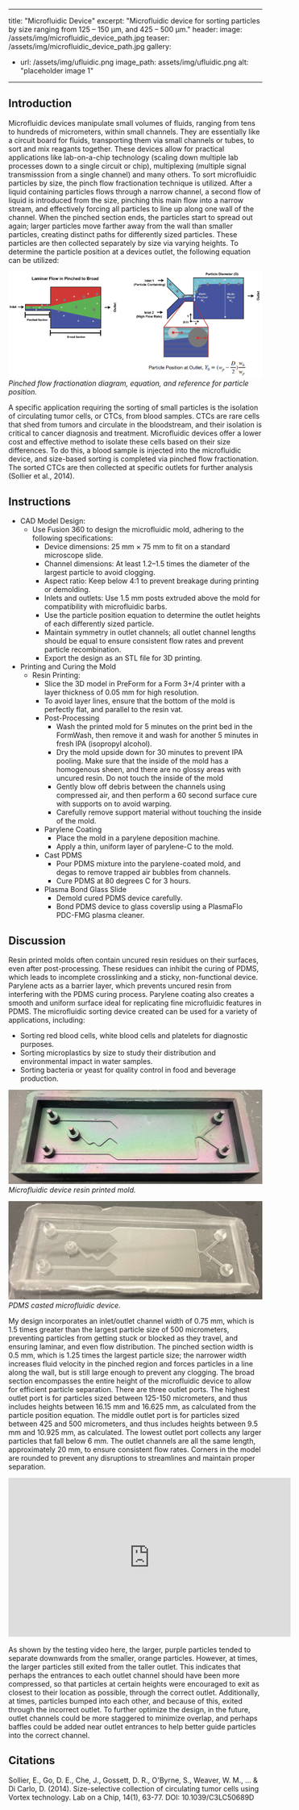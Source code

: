 
---
title: "Microfluidic Device"
excerpt: "Microfluidic device for sorting particles by size ranging from 125 – 150 μm, and 425 – 500 μm."
header:
  image: /assets/img/microfluidic_device_path.jpg
  teaser: /assets/img/microfluidic_device_path.jpg
gallery:
  - url: /assets/img/ufluidic.png
    image_path: assets/img/ufluidic.png
    alt: "placeholder image 1"
---

## Introduction 

Microfluidic devices manipulate small volumes of fluids, ranging from tens to hundreds of micrometers, within small channels. They are essentially like a circuit board for fluids, transporting them via small channels or tubes, to sort and mix reagants together. These devices allow for practical applications like lab-on-a-chip technology (scaling down multiple lab processes down to a single circuit or chip), multiplexing (multiple signal transmisssion from a single channel) and many others. To sort microfluidic particles by size, the pinch flow fractionation technique is utilized. After a liquid containing particles flows through a narrow channel, a second flow of liquid is introduced from the size, pinching this main flow into a narrow stream, and effectively forcing all particles to line up along one wall of the channel. When the pinched section ends, the particles start to spread out again; larger particles move farther away from the wall than smaller particles, creating distinct paths for differently sized particles. These particles are then collected separately by size via varying heights. To determine the particle position at a devices outlet, the following equation can be utilized: 

![Pinched Flow Diagram](/assets/img/pinched_flow_diagram.png)
*Pinched flow fractionation diagram, equation, and reference for particle position.*

A specific application requiring the sorting of small particles is the isolation of circulating tumor cells, or CTCs, from blood samples. CTCs are rare cells that shed from tumors and circulate in the bloodstream, and their isolation is critical to cancer diagnosis and treatment. Microfluidic devices offer a lower cost and effective method to isolate these cells based on their size differences. To do this, a blood sample is injected into the microfluidic device, and size-based sorting is completed via pinched flow fractionation. The sorted CTCs are then collected at specific outlets for further analysis (Sollier et al., 2014). 

## Instructions
* CAD Model Design:
  * Use Fusion 360 to design the microfluidic mold, adhering to the following specifications:
    * Device dimensions: 25 mm × 75 mm to fit on a standard microscope slide.
    * Channel dimensions: At least 1.2–1.5 times the diameter of the largest particle to avoid clogging.
    * Aspect ratio: Keep below 4:1 to prevent breakage during printing or demolding.
    * Inlets and outlets: Use 1.5 mm posts extruded above the mold for compatibility with microfluidic barbs.
    * Use the particle position equation to determine the outlet heights of each differently sized particle. 
    * Maintain symmetry in outlet channels; all outlet channel lengths should be equal to ensure consistent flow rates and prevent particle recombination.
    * Export the design as an STL file for 3D printing.
* Printing and Curing the Mold
  * Resin Printing:
    * Slice the 3D model in PreForm for a Form 3+/4 printer with a layer thickness of 0.05 mm for high resolution. 
    * To avoid layer lines, ensure that the bottom of the mold is perfectly flat, and parallel to the resin vat. 
    * Post-Processing
      * Wash the printed mold for 5 minutes on the print bed in the FormWash, then remove it and wash for another 5 minutes in fresh IPA (isopropyl alcohol).
      * Dry the mold upside down for 30 minutes to prevent IPA pooling. Make sure that the inside of the mold has a homogenous sheen, and there are no glossy areas with uncured resin. Do not touch the inside of the mold
      * Gently blow off debris between the channels using compressed air, and then perform a 60 second surface cure with supports on to avoid warping.
      * Carefully remove support material without touching the inside of the mold.
    * Parylene Coating 
      * Place the mold in a parylene deposition machine.
      * Apply a thin, uniform layer of parylene-C to the mold.
    * Cast PDMS
      * Pour PDMS mixture into the parylene-coated mold, and degas to remove trapped air bubbles from channels.
      * Cure PDMS at 80 degrees C for 3 hours. 
    * Plasma Bond Glass Slide
      * Demold cured PDMS device carefully. 
      * Bond PDMS device to glass coverslip using a PlasmaFlo PDC-FMG plasma cleaner.

## Discussion
Resin printed molds often contain uncured resin residues on their surfaces, even after post-processing. These residues can inhibit the curing of PDMS, which leads to incomplete crosslinking and a sticky, non-functional device. Parylene acts as a barrier layer, which prevents uncured resin from interfering with the PDMS curing process. Parylene coating also creates a smooth and uniform surface ideal for replicating fine microfluidic features in PDMS. The microfluidic sorting device created can be used for a variety of applications, including: 
  * Sorting red blood cells, white blood cells and platelets for diagnostic purposes.
  * Sorting microplastics by size to study their distribution and environmental impact in water samples.
  * Sorting bacteria or yeast for quality control in food and beverage production.

![Microfluidic Device Mold](/assets/img/ufluidic_mold.jpg)
*Microfluidic device resin printed mold.*

![PDMS](/assets/img/PDMS.jpg)
*PDMS casted microfluidic device.*

My design incorporates an inlet/outlet channel width of 0.75 mm, which is 1.5 times greater than the largest particle size of 500 micrometers, preventing particles from getting stuck or blocked as they travel, and ensuring laminar, and even flow distribution. The pinched section width is 0.5 mm, which is 1.25 times the largest particle size; the narrower width increases fluid velocity in the pinched region and forces particles in a line along the wall, but is still large enough to prevent any clogging. The broad section encompasses the entire height of the microfluidic device to allow for efficient particle separation. There are three outlet ports. The highest outlet port is for particles sized between 125-150 micrometers, and thus includes heights between 16.15 mm and 16.625 mm, as calculated from the particle position equation. The middle outlet port is for particles sized between 425 and 500 micrometers, and thus includes heights between 9.5 mm and 10.925 mm, as calculated. The lowest outlet port collects any larger particles that fall below 6 mm. The outlet channels are all the same length, approximately 20 mm, to ensure consistent flow rates. Corners in the model are rounded to prevent any disruptions to streamlines and maintain proper separation. 

<iframe width="560" height="315" src="https://www.youtube.com/embed/2dfsqMubH2U" frameborder="0" allow="accelerometer; autoplay; clipboard-write; encrypted-media; gyroscope; picture-in-picture" allowfullscreen></iframe>


As shown by the testing video here, the larger, purple particles tended to separate downwards from the smaller, orange particles. However, at times, the larger particles still exited from the taller outlet. This indicates that perhaps the entrances to each outlet channel should have been more compressed, so that particles at certain heights were encouraged to exit as closest to their location as possible, through the correct outlet. Additionally, at times, particles bumped into each other, and because of this, exited through the incorrect outlet. To further optimize the design, in the future, outlet channels could be more staggered to minimize overlap, and perhaps baffles could be added near outlet entrances to help better guide particles into the correct channel.  

## Citations

Sollier, E., Go, D. E., Che, J., Gossett, D. R., O'Byrne, S., Weaver, W. M., ... & Di Carlo, D. (2014). Size-selective collection of circulating tumor cells using Vortex technology. Lab on a Chip, 14(1), 63-77. DOI: 10.1039/C3LC50689D
